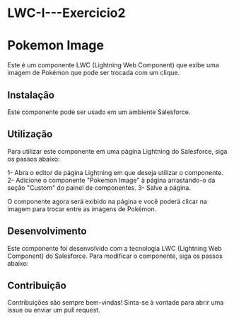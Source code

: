 # LWC-I---Exercicio2

# Pokemon Image

Este é um componente LWC (Lightning Web Component) que exibe uma imagem de Pokémon que pode ser trocada com um clique.

## Instalação
Este componente pode ser usado em um ambiente Salesforce.

## Utilização
Para utilizar este componente em uma página Lightning do Salesforce, siga os passos abaixo:

1- Abra o editor de página Lightning em que deseja utilizar o componente.
2- Adicione o componente "Pokemon Image" à página arrastando-o da seção "Custom" do painel de componentes.
3- Salve a página.

O componente agora será exibido na página e você poderá clicar na imagem para trocar entre as imagens de Pokémon.

## Desenvolvimento
Este componente foi desenvolvido com a tecnologia LWC (Lightning Web Component) do Salesforce. Para modificar o componente, siga os passos abaixo:

## Contribuição
Contribuições são sempre bem-vindas! Sinta-se à vontade para abrir uma issue ou enviar um pull request.
